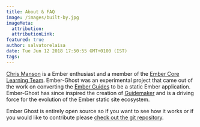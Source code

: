 ```yaml
---
title: About & FAQ
image: /images/built-by.jpg
imageMeta:
  attribution:
  attributionLink:
featured: true
author: salvatorelaisa
date: Tue Jun 12 2018 17:50:55 GMT+0100 (IST)
tags:
---
```


[Chris Manson](https://twitter.com/real_ate) is a Ember enthusiast and a member of the [Ember Core Learning Team](https://emberjs.com/team). Ember-Ghost was an experimental project that came out of the work on converting the [Ember Guides](https://guides.emberjs.com) to be a static Ember application. Ember-Ghost has since inspired the creation of [Guidemaker](https://github.com/empress/guidemaker) and is a driving force for the evolution of the Ember static site ecosystem.

Ember Ghost is entirely open source so if you want to see how it works or if you would like to contribute please [check out the git repository](https://github.com/empress/ember-ghost).
